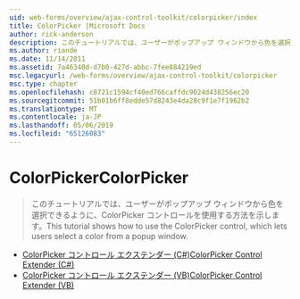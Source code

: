 ```yaml
---
uid: web-forms/overview/ajax-control-toolkit/colorpicker/index
title: ColorPicker |Microsoft Docs
author: rick-anderson
description: このチュートリアルでは、ユーザーがポップアップ ウィンドウから色を選択できるように、ColorPicker コントロールを使用する方法を示します。
ms.author: riande
ms.date: 11/14/2011
ms.assetid: 7a46340d-d7b0-427d-abbc-7fee884219ed
msc.legacyurl: /web-forms/overview/ajax-control-toolkit/colorpicker
msc.type: chapter
ms.openlocfilehash: c8721c1594cf40ed766caffdc9024d438256ec20
ms.sourcegitcommit: 51b01b6ff8edde57d8243e4da28c9f1e7f1962b2
ms.translationtype: MT
ms.contentlocale: ja-JP
ms.lasthandoff: 05/06/2019
ms.locfileid: "65126083"
---
```

# <a name="colorpicker"></a><span data-ttu-id="8fce5-103">ColorPicker</span><span class="sxs-lookup"><span data-stu-id="8fce5-103">ColorPicker</span></span>

> <span data-ttu-id="8fce5-104">このチュートリアルでは、ユーザーがポップアップ ウィンドウから色を選択できるように、ColorPicker コントロールを使用する方法を示します。</span><span class="sxs-lookup"><span data-stu-id="8fce5-104">This tutorial shows how to use the ColorPicker control, which lets users select a color from a popup window.</span></span>

- [<span data-ttu-id="8fce5-105">ColorPicker コントロール エクステンダー (C#)</span><span class="sxs-lookup"><span data-stu-id="8fce5-105">ColorPicker Control Extender (C#)</span></span>](using-the-colorpicker-control-extender-cs.md)
- [<span data-ttu-id="8fce5-106">ColorPicker コントロール エクステンダー (VB)</span><span class="sxs-lookup"><span data-stu-id="8fce5-106">ColorPicker Control Extender (VB)</span></span>](using-the-colorpicker-control-extender-vb.md)
